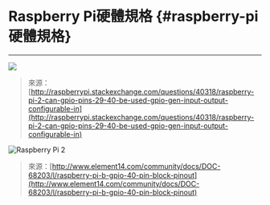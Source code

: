 # Raspberry Pi硬體規格 {#raspberry-pi硬體規格}

---

![](https://wakeuptsai.gitbooks.io/nmsl-fog-computing-platform/content/sVvsB.jpg)

> 來源：[http://raspberrypi.stackexchange.com/questions/40318/raspberry-pi-2-can-gpio-pins-29-40-be-used-gpio-gen-input-output-configurable-in](http://raspberrypi.stackexchange.com/questions/40318/raspberry-pi-2-can-gpio-pins-29-40-be-used-gpio-gen-input-output-configurable-in)

![](https://wakeuptsai.gitbooks.io/nmsl-fog-computing-platform/content/Ct2JG.png "Raspberry Pi 2")

> 來源：[http://www.element14.com/community/docs/DOC-68203/l/raspberry-pi-b-gpio-40-pin-block-pinout](http://www.element14.com/community/docs/DOC-68203/l/raspberry-pi-b-gpio-40-pin-block-pinout)



